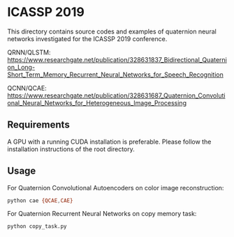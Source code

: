 # ICASSP 2019

This directory contains source codes and examples of quaternion neural networks investigated for the ICASSP 2019 conference.

QRNN/QLSTM: https://www.researchgate.net/publication/328631837_Bidirectional_Quaternion_Long-Short_Term_Memory_Recurrent_Neural_Networks_for_Speech_Recognition

QCNN/QCAE: https://www.researchgate.net/publication/328631687_Quaternion_Convolutional_Neural_Networks_for_Heterogeneous_Image_Processing

Requirements
------------
A GPU with a running CUDA installation is preferable. Please follow the installation instructions of the root directory.

Usage
------------

For Quaternion Convolutional Autoencoders on color image reconstruction:

```bash
python cae {QCAE,CAE}        
```

For Quaternion Recurrent Neural Networks on copy memory task:

```bash
python copy_task.py       
```
